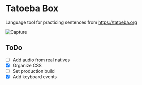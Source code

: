 # Tatoeba Box
Language tool for practicing sentences from https://tatoeba.org

![Capture](https://i.imgur.com/D6UWFR3.png)

## ToDo

- [ ] Add audio from real natives
- [x] Organize CSS
- [ ] Set production build
- [x] Add keyboard events
